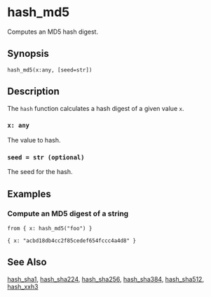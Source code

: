 # hash_md5

Computes an MD5 hash digest.

## Synopsis

```tql
hash_md5(x:any, [seed=str])
```

## Description

The `hash` function calculates a hash digest of a given value `x`.

### `x: any`

The value to hash.

### `seed = str (optional)`

The seed for the hash.

## Examples

### Compute an MD5 digest of a string

```tql
from { x: hash_md5("foo") }
```

```tql
{ x: "acbd18db4cc2f85cedef654fccc4a4d8" }
```

## See Also

[hash_sha1](hash_sha1.md), [hash_sha224](hash_sha224.md),
[hash_sha256](hash_sha256.md), [hash_sha384](hash_sha384.md),
[hash_sha512](hash_sha512.md), [hash_xxh3](hash_xxh3.md)
